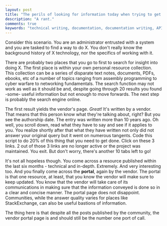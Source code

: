 ```yaml
---
layout: post
title: "The perils of looking for information today when trying to get things done."
description: "A rant."
comments: true
keywords: "technical writing, documentation, documentation writing, API documentation"
---
```


Consider this scenario. You are an administrator entrusted with a system and you are tasked to find a way to do X. You don't really know the background history of X technology, nor the specifics of working with it.

There are probably two places that you go to first to search for insight into doing X. The first place is within your own personal resource collection. This collection can be a series of disparate text notes, documents, PDFs, ebooks, etc of a number of topics ranging from assembly programming to cyber warfare to networking fundamentals. The search function may not work as well as it should be and, despite going through 20 results you found -some- useful information but not enough to move forwards.  The next step is probably the search engine online.

The first result yields the vendor's page. *Great!* It's written by a vendor. That means that this person know what they're talking about, right? But you see the authorship date. The entry was written more than 10 years ago.  Oh well, you scroll down, read what they have to say and see if it applies to you.  You realize shortly after that what they have written not only did not answer your original query but it went on numerous tangents.  Code this script to do 20% of this thing that you need to get done. Click on these 3 links. 2 out of those 3 links are no longer active or the project was maintained. You exit.  But don't worry, there's another 10 tabs left to go!

It's not all hopeless though.  You come across a resource published within the last six months - technical and in-depth. Extremely. And very interesting too. And you finally come across the **portal**, again by the vendor.  The portal is that one resource, at least, that you know the vendor will make sure to keep updated. You know that the vendor will take care of its communications in making sure that the information conveyed is done so in a clear and concise manner.  The portal page does not disappoint.  Communities, while the answer quality varies for places like StackExchange, can also be useful bastions of information.

The thing here is that despite all the posts published by the community, the vendor portal page is and should still be the number one port of call.
